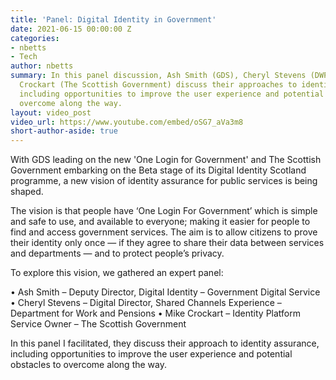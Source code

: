 ```yaml
---
title: 'Panel: Digital Identity in Government'
date: 2021-06-15 00:00:00 Z
categories:
- nbetts
- Tech
author: nbetts
summary: In this panel discussion, Ash Smith (GDS), Cheryl Stevens (DWP) and Mike
  Crockart (The Scottish Government) discuss their approaches to identity assurance,
  including opportunities to improve the user experience and potential obstacles to
  overcome along the way.
layout: video_post
video_url: https://www.youtube.com/embed/oSG7_aVa3m8
short-author-aside: true
---
```


With GDS leading on the new 'One Login for Government' and The Scottish Government embarking on the Beta stage of its Digital Identity Scotland programme, a new vision of identity assurance for public services is being shaped.

The vision is that people have ‘One Login For Government’ which is simple and safe to use, and available to everyone; making it easier for people to find and access government services. The aim is to allow citizens to prove their identity only once — if they agree to share their data between services and departments — and to protect people’s privacy.

To explore this vision, we gathered an expert panel:

• Ash Smith – Deputy Director, Digital Identity – Government Digital Service
• Cheryl Stevens – Digital Director, Shared Channels Experience – Department for Work and Pensions
• Mike Crockart – Identity Platform Service Owner – The Scottish Government

In this panel I facilitated, they discuss their approach to identity assurance, including opportunities to improve the user experience and potential obstacles to overcome along the way.
